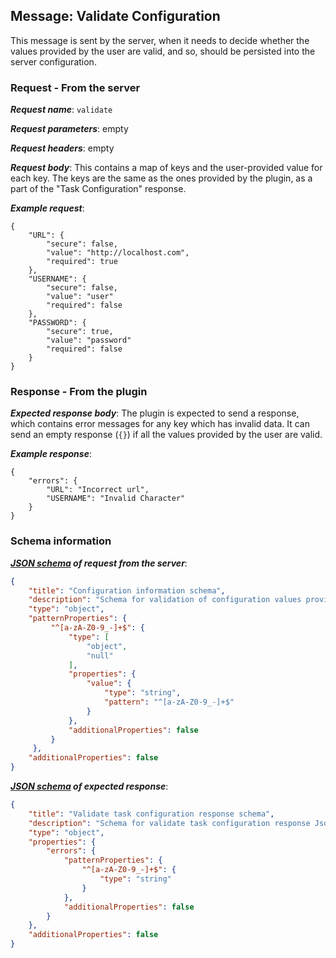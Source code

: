 ## Message: Validate Configuration

This message is sent by the server, when it needs to decide whether the values provided by the user are valid, and so,
should be persisted into the server configuration.

### Request - From the server

***Request name***: ```validate```

***Request parameters***: empty

***Request headers***: empty

***Request body***: This contains a map of keys and the user-provided value for each key. The keys are the same as the
ones provided by the plugin, as a part of the "Task Configuration" response.

***Example request***:

```{json}
{
    "URL": {
        "secure": false,
        "value": "http://localhost.com",
        "required": true
    },
    "USERNAME": {
        "secure": false,
        "value": "user"
        "required": false
    },
    "PASSWORD": {
        "secure": true,
        "value": "password"
        "required": false
    }
}
```

### Response - From the plugin

***Expected response body***: The plugin is expected to send a response, which contains error messages for any key which
has invalid data. It can send an empty response (```{}```) if all the values provided by the user are valid.

***Example response***:

```{json}
{
    "errors": {
        "URL": "Incorrect url",
        "USERNAME": "Invalid Character"
    }
}
```

### Schema information

***[JSON schema](http://json-schema.org) of request from the server***:
```json
{
    "title": "Configuration information schema",
    "description": "Schema for validation of configuration values provided.",
    "type": "object",
    "patternProperties": {
         "^[a-zA-Z0-9_-]+$": {
             "type": [
                 "object",
                 "null"
             ],
             "properties": {
                 "value": {
                     "type": "string",
                     "pattern": "^[a-zA-Z0-9_-]+$"
                 }
             },
             "additionalProperties": false
         }
     },
    "additionalProperties": false
}
```

***[JSON schema](http://json-schema.org) of expected response***:
```json
{
    "title": "Validate task configuration response schema",
    "description": "Schema for validate task configuration response Json",
    "type": "object",
    "properties": {
        "errors": {
            "patternProperties": {
                "^[a-zA-Z0-9_-]+$": {
                    "type": "string"
                }
            },
            "additionalProperties": false
        }
    },
    "additionalProperties": false
}
```
